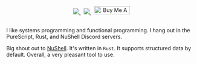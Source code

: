 <div style='text-align:center'>
  <a href='https://github.com/nkarl'>
    <img src='https://badges.pufler.dev/visits/nkarl/nkarl'>
  </a>
  &nbsp
  <a href='https://www.linkedin.com/in/ch-nguyen/'>
    <img src='https://img.shields.io/badge/LinkedIn-Profile-informational?style=flat&logo=linkedin&logoColor=white&color=0D76A8'>
  </a>
  &nbsp
  <a href="https://www.buymeacoffee.com/khoanguyenk" target="_blank"><img src="https://cdn.buymeacoffee.com/buttons/v2/default-yellow.png" alt="Buy Me A Coffee" style="height: 22px !important;width: 95px !important;" ></a>
</div>

<br>

I like systems programming and functional programming. I hang out in the PureScript, Rust, and NuShell Discord servers.

Big shout out to [NuShell](https://github.com/nushell/nushell). It's written in `Rust`. It supports structured data by default. Overall, a very pleasant tool to use.

